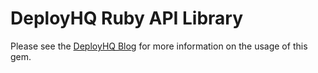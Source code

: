 # DeployHQ Ruby API Library

Please see the [DeployHQ Blog](http://www.deployhq.com/blog/starting-on-the-ruby-api-library) for more information on the usage of this gem.